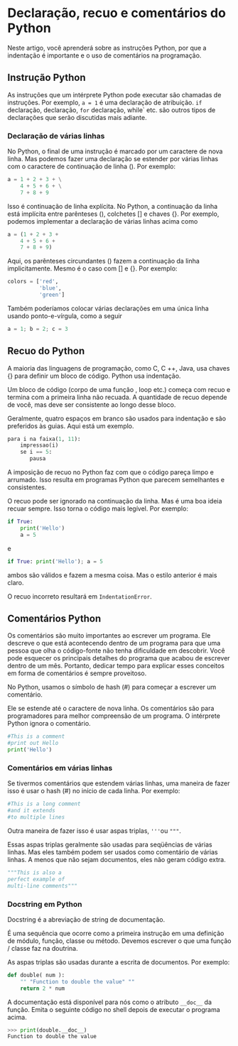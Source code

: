 # Declaração, recuo e comentários do Python

Neste artigo, você aprenderá sobre as instruções Python, por que a indentação é importante e o uso de comentários na programação.

## Instrução Python

As instruções que um intérprete Python pode executar são chamadas de instruções. Por exemplo, `a = 1` é uma declaração de atribuição. `if` declaração, declaração, `for` declaração, while` etc. são outros tipos de declarações que serão discutidas mais adiante.

### Declaração de várias linhas

No Python, o final de uma instrução é marcado por um caractere de nova linha. Mas podemos fazer uma declaração se estender por várias linhas com o caractere de continuação de linha (\). Por exemplo:

```py
a = 1 + 2 + 3 + \
    4 + 5 + 6 + \
    7 + 8 + 9
```

Isso é continuação de linha explícita. No Python, a continuação da linha está implícita entre parênteses (), colchetes [] e chaves {}. Por exemplo, podemos implementar a declaração de várias linhas acima como

```py
a = (1 + 2 + 3 +
    4 + 5 + 6 +
    7 + 8 + 9)
```

Aqui, os parênteses circundantes () fazem a continuação da linha implicitamente. Mesmo é o caso com [] e {}. Por exemplo:

```py
colors = ['red',
          'blue',
          'green']
```

Também poderíamos colocar várias declarações em uma única linha usando ponto-e-vírgula, como a seguir

```py
a = 1; b = 2; c = 3
```

## Recuo do Python

A maioria das linguagens de programação, como C, C ++, Java, usa chaves {} para definir um bloco de código. Python usa indentação.

Um bloco de código (corpo de uma função , loop etc.) começa com recuo e termina com a primeira linha não recuada. A quantidade de recuo depende de você, mas deve ser consistente ao longo desse bloco.

Geralmente, quatro espaços em branco são usados ​​para indentação e são preferidos às guias. Aqui está um exemplo.

```py
para i na faixa(1, 11):
    impressao(i)
    se i == 5:
       pausa
```

A imposição de recuo no Python faz com que o código pareça limpo e arrumado. Isso resulta em programas Python que parecem semelhantes e consistentes.

O recuo pode ser ignorado na continuação da linha. Mas é uma boa ideia recuar sempre. Isso torna o código mais legível. Por exemplo:

```py
if True:
    print('Hello')
    a = 5
```

e

```py
if True: print('Hello'); a = 5
```

ambos são válidos e fazem a mesma coisa. Mas o estilo anterior é mais claro.

O recuo incorreto resultará em `IndentationError`.

## Comentários Python

Os comentários são muito importantes ao escrever um programa. Ele descreve o que está acontecendo dentro de um programa para que uma pessoa que olha o código-fonte não tenha dificuldade em descobrir. Você pode esquecer os principais detalhes do programa que acabou de escrever dentro de um mês. Portanto, dedicar tempo para explicar esses conceitos em forma de comentários é sempre proveitoso.

No Python, usamos o símbolo de hash (#) para começar a escrever um comentário.

Ele se estende até o caractere de nova linha. Os comentários são para programadores para melhor compreensão de um programa. O intérprete Python ignora o comentário.

```py
#This is a comment
#print out Hello
print('Hello')
```

### Comentários em várias linhas

Se tivermos comentários que estendem várias linhas, uma maneira de fazer isso é usar o hash (#) no início de cada linha. Por exemplo:

```py
#This is a long comment
#and it extends
#to multiple lines
```

Outra maneira de fazer isso é usar aspas triplas, `'''`ou `"""`.

Essas aspas triplas geralmente são usadas para seqüências de várias linhas. Mas eles também podem ser usados ​​como comentário de várias linhas. A menos que não sejam documentos, eles não geram código extra.

```py
"""This is also a
perfect example of
multi-line comments"""
```

### Docstring em Python

Docstring é a abreviação de string de documentação.

É uma sequência que ocorre como a primeira instrução em uma definição de módulo, função, classe ou método. Devemos escrever o que uma função / classe faz na doutrina.

As aspas triplas são usadas durante a escrita de documentos. Por exemplo:

```py
def double( num ):
    "" "Function to double the value" ""
    return 2 * num
```

A documentação está disponível para nós como o atributo `__doc__` da função. Emita o seguinte código no shell depois de executar o programa acima.

```py
>>> print(double.__doc__)
Function to double the value
```
